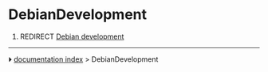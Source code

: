 # DebianDevelopment
1.  REDIRECT [Debian development](Debian_development.md)



---
⏵ [documentation index](../README.md) > DebianDevelopment
